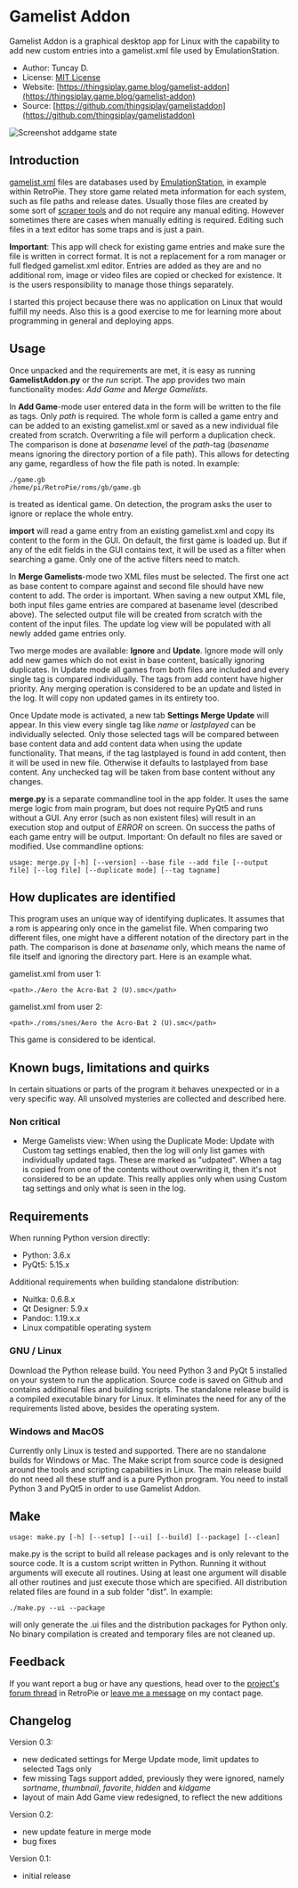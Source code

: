 # Gamelist Addon

Gamelist Addon is a graphical desktop app for Linux with the capability to add new custom entries into a gamelist.xml file used by EmulationStation.

- Author: Tuncay D.
- License: [MIT License](LICENSE)
- Website: [https://thingsiplay.game.blog/gamelist-addon](https://thingsiplay.game.blog/gamelist-addon) 
- Source: [https://github.com/thingsiplay/gamelistaddon](https://github.com/thingsiplay/gamelistaddon) 

![Screenshot addgame state](img/screen_addgame-thumb.png  "screen-addgame")

## Introduction

[gamelist.xml](https://retropie.org.uk/docs/EmulationStation/#gamelistxml-edits) files are databases used by [EmulationStation](https://retropie.org.uk/docs/EmulationStation/), in example within RetroPie. They store game related meta information for each system, such as file paths and release dates. Usually those files are created by some sort of [scraper tools](https://retropie.org.uk/docs/Scraper/) and do not require any manual editing. However sometimes there are cases when manually editing is required. Editing such files in a text editor has some traps and is just a pain.

**Important**: This app will check for existing game entries and make sure the file is written in correct format. It is not a replacement for a rom manager or full fledged gamelist.xml editor. Entries are added as they are and no additional rom, image or video files are copied or checked for existence. It is the users responsibility to manage those things separately.

I started this project because there was no application on Linux that would fulfill my needs. Also this is a good exercise to me for learning more about programming in general and deploying apps.

## Usage

Once unpacked and the requirements are met, it is easy as running **GamelistAddon.py** or the *run* script. The app provides two main functionality modes: *Add Game* and *Merge Gamelists*.

In **Add Game**-mode user entered data in the form will be written to the file as tags. Only *path* is required. The whole form is called a game entry and can be added to an existing gamelist.xml or saved as a new individual file created from scratch. Overwriting a file will perform a duplication check. The comparison is done at *basename* level of the *path*-tag (*basename* means ignoring the directory portion of a file path). This allows for detecting any game, regardless of how the file path is noted. In example:

	./game.gb
	/home/pi/RetroPie/roms/gb/game.gb
	
is treated as identical game. On detection, the program asks the user to ignore or replace the whole entry.

**import** will read a game entry from an existing gamelist.xml and copy its content to the form in the GUI. On default, the first game is loaded up. But if any of the edit fields in the GUI contains text, it will be used as a filter when searching a game. Only one of the active filters need to match.

In **Merge Gamelists**-mode two XML files must be selected. The first one act as base content to compare against and second file should have new content to add. The order is important. When saving a new output XML file, both input files game entries are compared at basename level (described above). The selected output file will be created from scratch with the content of the input files. The update log view will be populated with all newly added game entries only. 

Two merge modes are available: **Ignore** and **Update**. Ignore mode will only add new games which do not exist in base content, basically ignoring duplicates. In Update mode all games from both files are included and every single tag is compared individually. The tags from add content have higher priority. Any merging operation is considered to be an update and listed in the log. It will copy non updated games in its entirety too.

Once Update mode is activated, a new tab **Settings Merge Update** will appear. In this view every single tag like *name* or *lastplayed* can be individually selected. Only those selected tags will be compared between base content data and add content data when using the update functionality. That means, if the tag lastplayed is found in add content, then it will be used in new file. Otherwise it defaults to lastplayed from base content. Any unchecked tag will be taken from base content without any changes.

**merge.py** is a separate commandline tool in the app folder. It uses the same merge logic from main program, but does not require PyQt5 and runs without a GUI. Any error (such as non existent files) will result in an execution stop and output of *ERROR* on screen. On success the paths of each game entry will be output. Important: On default no files are saved or modified. Use commandline options:

	usage: merge.py [-h] [--version] --base file --add file [--output file] [--log file] [--duplicate mode] [--tag tagname]

## How duplicates are identified

This program uses an unique way of identifying duplicates. It assumes that a rom is appearing only once in the gamelist file. When comparing two different files, one might have a different notation of the directory part in the path. The comparison is done at *basename* only, which means the name of file itself and ignoring the directory part. Here is an example what. 

gamelist.xml from user 1:

	<path>./Aero the Acro-Bat 2 (U).smc</path>

gamelist.xml from user 2:

	<path>./roms/snes/Aero the Acro-Bat 2 (U).smc</path>

This game is considered to be identical.

## Known bugs, limitations and quirks

In certain situations or parts of the program it behaves unexpected or in a very specific way. All unsolved mysteries are collected and described here.

### Non critical

- Merge Gamelists view: When using the Duplicate Mode: Update with Custom tag settings enabled, then the log will only list games with individually updated tags. These are marked as "udpated". When a tag is copied from one of the contents without overwriting it, then it's not considered to be an update. This really applies only when using Custom tag settings and only what is seen in the log.

## Requirements

When running Python version directly:

- Python: 3.6.x
- PyQt5: 5.15.x

Additional requirements when building standalone distribution:

- Nuitka: 0.6.8.x
- Qt Designer: 5.9.x
- Pandoc: 1.19.x.x
- Linux compatible operating system

### GNU / Linux

Download the Python release build. You need Python 3 and PyQt 5 installed on your system to run the application. Source code is saved on Github and contains additional files and building scripts. The standalone release build is a compiled executable binary for Linux. It eliminates the need for any of the requirements listed above, besides the operating system.

### Windows and MacOS

Currently only Linux is tested and supported. There are no standalone builds for Windows or Mac. The Make script from source code is designed around the tools and scripting capabilities in Linux. The main release build do not need all these stuff and is a pure Python program. You need to install Python 3 and PyQt5 in order to use Gamelist Addon.

## Make

	usage: make.py [-h] [--setup] [--ui] [--build] [--package] [--clean]
	
make.py is the script to build all release packages and is only relevant to the source code. It is a custom script written in Python. Running it without arguments will execute all routines. Using at least one argument will disable all other routines and just execute those which are specified. All distribution related files are found in a sub folder "dist". In example:

	./make.py --ui --package

will only generate the .ui files and the distribution packages for Python only. No binary compilation is created and temporary files are not cleaned up.

## Feedback

If you want report a bug or have any questions, head over to the [project's forum thread](https://retropie.org.uk/forum/topic/27466/gamelist-addon-an-assist-tool-to-manually-add-new-game-entries)  in RetroPie or [leave me a message](https://thingsiplay.game.blog/contact/) on my contact page.

## Changelog

Version 0.3:

- new dedicated settings for Merge Update mode, limit updates to selected Tags only
- few missing Tags support added, previously they were ignored, namely *sortname*, *thumbnail*, *favorite*, *hidden* and *kidgame*
- layout of main Add Game view redesigned, to reflect the new additions

Version 0.2:

- new update feature in merge mode
- bug fixes

Version 0.1:

- initial release
